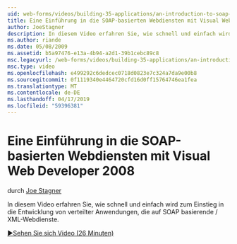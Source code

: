 ```yaml
---
uid: web-forms/videos/building-35-applications/an-introduction-to-soap-based-web-services-with-visual-web-developer-2008
title: Eine Einführung in die SOAP-basierten Webdiensten mit Visual Web Developer 2008 | Microsoft-Dokumentation
author: JoeStagner
description: In diesem Video erfahren Sie, wie schnell und einfach wird zum Einstieg in die Entwicklung von verteilter Anwendungen, die auf SOAP basierende / XML-Webdienste.
ms.author: riande
ms.date: 05/08/2009
ms.assetid: b5a97476-e13a-4b94-a2d1-39b1cebc89c8
msc.legacyurl: /web-forms/videos/building-35-applications/an-introduction-to-soap-based-web-services-with-visual-web-developer-2008
msc.type: video
ms.openlocfilehash: e499292c6dedcec0718d0823e7c324a7da9e00b8
ms.sourcegitcommit: 0f1119340e4464720cfd16d0ff15764746ea1fea
ms.translationtype: MT
ms.contentlocale: de-DE
ms.lasthandoff: 04/17/2019
ms.locfileid: "59396381"
---
```

# <a name="an-introduction-to-soap-based-web-services-with-visual-web-developer-2008"></a>Eine Einführung in die SOAP-basierten Webdiensten mit Visual Web Developer 2008

durch [Joe Stagner](https://github.com/JoeStagner)

In diesem Video erfahren Sie, wie schnell und einfach wird zum Einstieg in die Entwicklung von verteilter Anwendungen, die auf SOAP basierende / XML-Webdienste.

[&#9654;Sehen Sie sich Video (26 Minuten)](https://channel9.msdn.com/Blogs/ASP-NET-Site-Videos/an-introduction-to-soap-based-web-services-with-visual-web-developer-2008)

